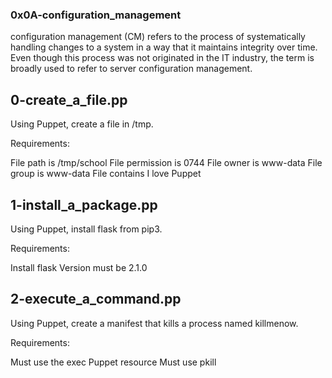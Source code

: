 ### 0x0A-configuration_management

configuration management (CM) refers to the process of systematically handling changes to a system in a way that it maintains integrity over time. Even though this process was not originated in the IT industry, the term is broadly used to refer to server configuration management.

## 0-create_a_file.pp

Using Puppet, create a file in /tmp.

Requirements:

File path is /tmp/school
File permission is 0744
File owner is www-data
File group is www-data
File contains I love Puppet

## 1-install_a_package.pp

Using Puppet, install flask from pip3.

Requirements:

Install flask
Version must be 2.1.0

## 2-execute_a_command.pp

Using Puppet, create a manifest that kills a process named killmenow.

Requirements:

Must use the exec Puppet resource
Must use pkill
